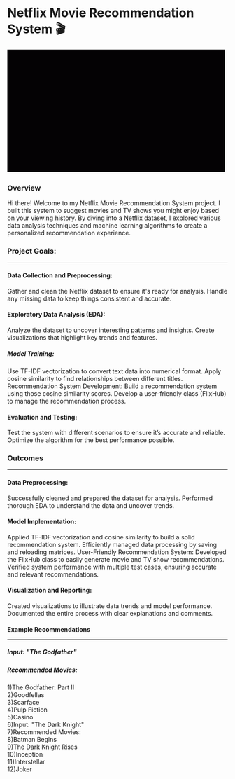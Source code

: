 # Netflix Movie Recommendation System 🎬


<img src = "IMG_1178.gif"/>


### Overview

Hi there! Welcome to my Netflix Movie Recommendation System project. I built this system to suggest movies and TV shows you might enjoy based on your viewing history. By diving into a Netflix dataset, I explored various data analysis techniques and machine learning algorithms to create a personalized recommendation experience.


### Project Goals:<br>
<hr>

#### Data Collection and Preprocessing:<br>
Gather and clean the Netflix dataset to ensure it's ready for analysis.
Handle any missing data to keep things consistent and accurate.


#### Exploratory Data Analysis (EDA):<br>
Analyze the dataset to uncover interesting patterns and insights.
Create visualizations that highlight key trends and features.


##### Model Training:<br>
Use TF-IDF vectorization to convert text data into numerical format.
Apply cosine similarity to find relationships between different titles.
Recommendation System Development:
Build a recommendation system using those cosine similarity scores.
Develop a user-friendly class (FlixHub) to manage the recommendation process.


#### Evaluation and Testing:<br>
Test the system with different scenarios to ensure it’s accurate and reliable.
Optimize the algorithm for the best performance possible.


### Outcomes
<hr>

#### Data Preprocessing:<br>
Successfully cleaned and prepared the dataset for analysis.
Performed thorough EDA to understand the data and uncover trends.


#### Model Implementation:<br>
Applied TF-IDF vectorization and cosine similarity to build a solid recommendation system.
Efficiently managed data processing by saving and reloading matrices.
User-Friendly Recommendation System:
Developed the FlixHub class to easily generate movie and TV show recommendations.
Verified system performance with multiple test cases, ensuring accurate and relevant recommendations.


#### Visualization and Reporting:<br>
Created visualizations to illustrate data trends and model performance.
Documented the entire process with clear explanations and comments.

#### Example Recommendations<hr>

##### Input: "The Godfather"

##### Recommended Movies:

1)The Godfather: Part II<br>
2)Goodfellas<br> 
3)Scarface<br>
4)Pulp Fiction<br>
5)Casino<br>
6)Input: "The Dark Knight"<br>
7)Recommended Movies:<br>
8)Batman Begins<br>
9)The Dark Knight Rises<br>
10)Inception<br>
11)Interstellar<br>
12)Joker<br>




